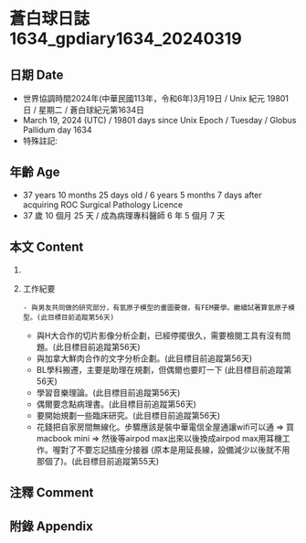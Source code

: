 [_metadata_:encoding]: - "utf-8"
[_metadata_:language]: - "zh-Hant-TW"
[_metadata_:fileformat]: - "markdown"
[_metadata_:MIME_type]: - "text/plain"
[_metadata_:markdown_version]: - "commonmark version 0.30"
[_metadata_:markdown_spec]: - "https://spec.commonmark.org/0.30/"

# 蒼白球日誌1634_gpdiary1634_20240319 #

## 日期 Date ##

* 世界協調時間2024年(中華民國113年，令和6年)3月19日 / Unix 紀元 19801 日 / 星期二 / 蒼白球紀元第1634日
* March 19, 2024 (UTC) / 19801 days since Unix Epoch / Tuesday / Globus Pallidum day 1634
* 特殊註記:

## 年齡 Age ##

* 37 years 10 months 25 days old / 6 years 5 months 7 days after acquiring ROC Surgical Pathology Licence
* 37 歲 10 個月 25 天 / 成為病理專科醫師 6 年 5 個月 7 天

## 本文 Content ##

1. 

    
2. 工作紀要

       - 與男友共同做的研究部分，有氫原子模型的畫圖要做，有FEM要學。繼續試著算氫原子模型。(此目標目前追蹤第56天)
   - 與H大合作的切片影像分析企劃，已經停擺很久，需要檢閱工具有沒有問題。(此目標目前追蹤第56天)
   - 與加拿大鮮肉合作的文字分析企劃。(此目標目前追蹤第56天)
   - BL學科搬遷，主要是助理在規劃，但偶爾也要盯一下 (此目標目前追蹤第56天)
   - 學習音樂理論。(此目標目前追蹤第56天)
   - 偶爾要念點病理書。(此目標目前追蹤第56天)
   - 要開始規劃一些臨床研究。(此目標目前追蹤第56天)
   - 花錢把自家房間無線化。步驟應該是裝中華電信全屋通讓wifi可以通 => 買macbook mini => 然後等airpod max出來以後換成airpod max用耳機工作。喔對了不要忘記插座分接器 (原本是用延長線，設備減少以後就不用那個了)。(此目標目前追蹤第55天)


## 注釋 Comment ##


## 附錄 Appendix ##

